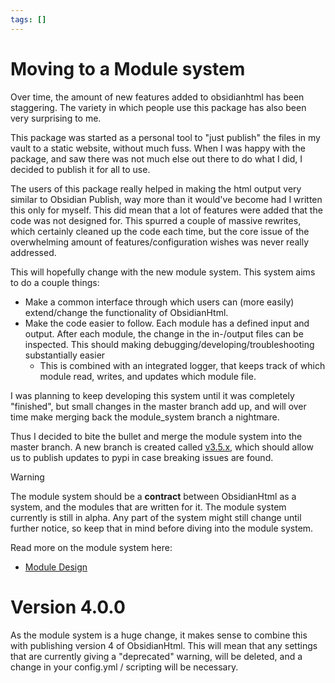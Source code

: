```yaml
---
tags: []
---
```

# Moving to a Module system

Over time, the amount of new features added to obsidianhtml has been staggering. The variety in which people use this package has also been very surprising to me.

This package was started as a personal tool to "just publish" the files in my vault to a static website, without much fuss. When I was happy with the package, and saw there was not much else out there to do what I did, I decided to publish it for all to use.

The users of this package really helped in making the html output very similar to Obsidian Publish, way more than it would've become had I written this only for myself. This did mean that a lot of features were added that the code was not designed for. This spurred a couple of massive rewrites, which certainly cleaned up the code each time, but the core issue of the overwhelming amount of features/configuration wishes was never really addressed.

This will hopefully change with the new module system. This system aims to do a couple things:

- Make a common interface through which users can (more easily) extend/change the functionality of ObsidianHtml.
- Make the code easier to follow. Each module has a defined input and output. After each module, the change in the in-/output files can be inspected. This should making debugging/developing/troubleshooting substantially easier
	- This is combined with an integrated logger, that keeps track of which module read, writes, and updates which module file.

I was planning to keep developing this system until it was completely "finished", but small changes in the master branch add up, and will over time make merging back the module_system branch a nightmare.

Thus I decided to bite the bullet and merge the module system into the master branch. A new branch is created called [v3.5.x](https://github.com/obsidian-html/obsidian-html/tree/v3.5.x), which should allow us to publish updates to pypi in case breaking issues are found.

>[!warning]
>The module system should be a **contract** between ObsidianHtml as a system, and the modules that are written for it. The module system currently is still in alpha. Any part of the system might still change until further notice, so keep that in mind before diving into the module system.

Read more on the module system here:

- [Module Design](../Configurations/Modules/Developer%20Documentation/Module%20Design.md)

# Version 4.0.0
As the module system is a huge change, it makes sense to combine this with publishing version 4 of ObsidianHtml. This will mean that any settings that are currently giving a "deprecated" warning, will be deleted, and a change in your config.yml / scripting will be necessary.


